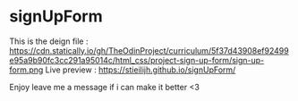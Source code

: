 # signUpForm
This is the deign file : 
https://cdn.statically.io/gh/TheOdinProject/curriculum/5f37d43908ef92499e95a9b90fc3cc291a95014c/html_css/project-sign-up-form/sign-up-form.png
Live preview :
https://stieilijh.github.io/signUpForm/

Enjoy leave me a message if i can make it better <3